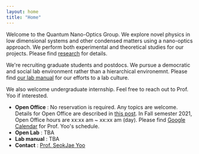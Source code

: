 ```yaml
---
layout: home
title: "Home"
---
```


Welcome to the Quantum Nano-Optics Group. We explore novel physics in low dimensional systems and other condensed matters using a nano-optics approach. We perform both experimental and theoretical studies for our projects. Please find [research](link) for details.

We're recruiting graduate students and postdocs. We pursue a democratic and social lab environment rather than a hierarchical environemnt. Please find [our lab manual](link) for our efforts to a lab culture.

We also welcome undergraduate internship. Feel free to reach out to Prof. Yoo if interested.

- **Open Office** : No reservation is required. Any topics are welcome. Details for Open Office are described in [this post](post). In Fall semester 2021, Open Office hours are xx:xx am ~ xx:xx am (day). Please find [Google Calendar](https://calendar.google.com/calendar/embed?src=c_t42fgem8cotfbrv0fli02jq43k%40group.calendar.google.com&ctz=Asia%2FSeoul) for Prof. Yoo's schedule. 
- **Open Lab** : TBA
- **Lab manual** : TBA
- **Contact** : [Prof. SeokJae Yoo](seokjaeyoo@inha.ac.kr)

